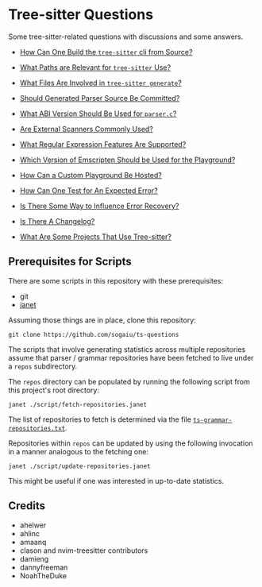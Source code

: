 # Tree-sitter Questions

Some tree-sitter-related questions with discussions and some answers.

* [How Can One Build the `tree-sitter` cli from
  Source?](questions/how-to-build-tree-sitter-cli-from-source/README.md)

* [What Paths are Relevant for `tree-sitter`
  Use?](questions/what-paths-are-relevant/README.md)

* [What Files Are Involved in `tree-sitter
  generate`?](questions/generate-subcommand-files/README.md)

* [Should Generated Parser Source Be
  Committed?](questions/should-parser-source-be-committed/README.md)

* [What ABI Version Should Be Used for
  `parser.c`?](questions/what-abi-level-should-be-used/README.md)

* [Are External Scanners Commonly
  Used?](questions/are-external-scanners-common/README.md)

* [What Regular Expression Features Are
  Supported?](questions/what-regex-features-are-supported/README.md)

* [Which Version of Emscripten Should be Used for the
  Playground?](questions/which-version-of-emscripten-should-be-used-for-the-playground/README.md)

* [How Can a Custom Playground Be
  Hosted?](questions/how-can-a-custom-playground-be-hosted/README.md)

* [How Can One Test for An Expected
  Error?](questions/how-to-test-for-an-expected-error/README.md)

* [Is There Some Way to Influence Error Recovery?](questions/is-there-some-way-to-influence-error-recovery/README.md)

* [Is There A Changelog?](questions/is-there-a-changelog/README.md)

* [What Are Some Projects That Use
  Tree-sitter?](questions/what-are-some-projects-that-use-tree-sitter/README.md)

## Prerequisites for Scripts

There are some scripts in this repository with these prerequisites:

* git
* [janet](https://github.com/janet-lang/janet)

Assuming those things are in place, clone this repository:

```
git clone https://github.com/sogaiu/ts-questions
```

The scripts that involve generating statistics across multiple
repositories assume that parser / grammar repositories have been
fetched to live under a `repos` subdirectory.

The `repos` directory can be populated by running the following script
from this project's root directory:

```
janet ./script/fetch-repositories.janet
```

The list of repositories to fetch is determined via the file
[`ts-grammar-repositories.txt`](ts-grammar-repositories.txt).

Repositories within `repos` can be updated by using the following
invocation in a manner analogous to the fetching one:

```
janet ./script/update-repositories.janet
```

This might be useful if one was interested in up-to-date statistics.

## Credits

* ahelwer
* ahlinc
* amaanq
* clason and nvim-treesitter contributors
* damieng
* dannyfreeman
* NoahTheDuke

